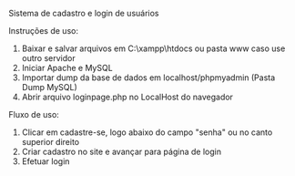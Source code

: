 Sistema de cadastro e login de usuários 

Instruções de uso: 

1. Baixar e salvar arquivos em C:\xampp\htdocs ou pasta www caso use outro servidor
2. Iniciar Apache e MySQL 
3. Importar dump da base de dados em localhost/phpmyadmin (Pasta Dump MySQL)
4. Abrir arquivo loginpage.php no LocalHost do navegador

Fluxo de uso:

1. Clicar em cadastre-se, logo abaixo do campo "senha" ou no canto superior direito
2. Criar cadastro no site e avançar para página de login
3. Efetuar login 
